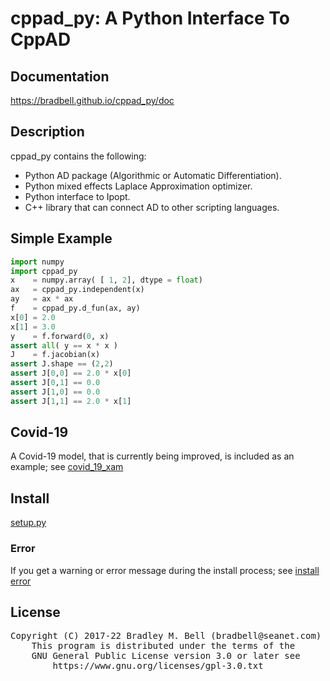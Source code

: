 # cppad\_py: A Python Interface To CppAD

## Documentation
<https://bradbell.github.io/cppad_py/doc>

## Description
cppad\_py contains the following:

- Python AD package (Algorithmic or Automatic Differentiation).
- Python mixed effects Laplace Approximation optimizer.
- Python interface to Ipopt.
- C++ library that can connect AD to other scripting languages.

## Simple Example
```python
import numpy
import cppad_py
x    = numpy.array( [ 1, 2], dtype = float)
ax   = cppad_py.independent(x)
ay   = ax * ax
f    = cppad_py.d_fun(ax, ay)
x[0] = 2.0
x[1] = 3.0
y    = f.forward(0, x)
assert all( y == x * x )
J    = f.jacobian(x)
assert J.shape == (2,2)
assert J[0,0] == 2.0 * x[0]
assert J[0,1] == 0.0
assert J[1,0] == 0.0
assert J[1,1] == 2.0 * x[1]
```

## Covid-19
A Covid-19 model, that is currently being improved,
is included as an example; see
[covid_19_xam](https://bradbell.github.io/cppad_py/doc.xrst/numeric_covid_19_xam_py.html?highlight=covid%2019)

## Install
[setup.py](https://bradbell.github.io/cppad_py/doc.xrst/setup_py.html)

### Error
If you get a warning or error message during the install process; see
[install error](https://bradbell.github.io/cppad_py/doc.xrst/install_error.html)

## License
<pre>
Copyright (C) 2017-22 Bradley M. Bell (bradbell@seanet.com)
    This program is distributed under the terms of the
    GNU General Public License version 3.0 or later see
        https://www.gnu.org/licenses/gpl-3.0.txt
</pre>
